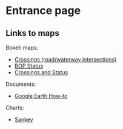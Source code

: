 # Entrance page

## Links to maps

Bokeh maps:
 - [Crossings (road/waterway intersections)](https://rosshug.github.io/ATS/crossings.html)
 - [BOP Status](https://rosshug.github.io/ATS/status.html)
 - [Crossings and Status](https://rosshug.github.io/ATS/crossings_status.html)
 
Documents:
 - [Google Earth How-to](<Google Earth How-to Guide.md>)

Charts:
 - [Sankey](https://rosshug.github.io/ATS/total_region_sankey.html)
